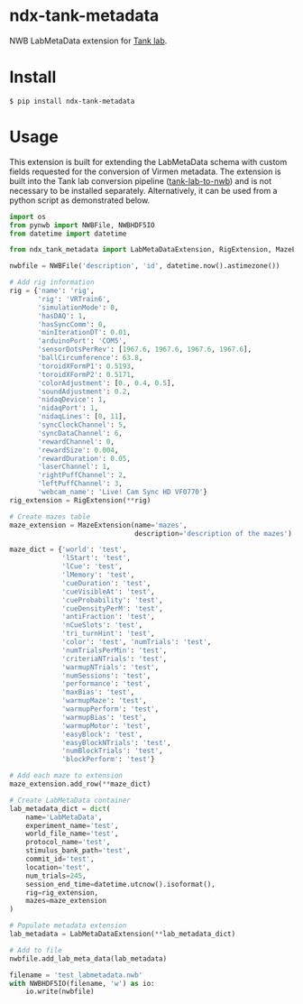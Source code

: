 # ndx-tank-metadata

NWB LabMetaData extension for [Tank lab](https://pni.princeton.edu/faculty/david-tank).

# Install

```
$ pip install ndx-tank-metadata
```

# Usage

This extension is built for extending the LabMetaData schema with custom fields requested for the
conversion of Virmen metadata. The extension is built into the Tank lab conversion
pipeline ([tank-lab-to-nwb](https://github.com/catalystneuro/tank-lab-to-nwb)) and is not necessary
to be installed separately. Alternatively, it can be used from a python script as demonstrated below.

```python
import os
from pynwb import NWBFile, NWBHDF5IO
from datetime import datetime

from ndx_tank_metadata import LabMetaDataExtension, RigExtension, MazeExtension

nwbfile = NWBFile('description', 'id', datetime.now().astimezone())

# Add rig information
rig = {'name': 'rig',
       'rig': 'VRTrain6',
       'simulationMode': 0,
       'hasDAQ': 1,
       'hasSyncComm': 0,
       'minIterationDT': 0.01,
       'arduinoPort': 'COM5',
       'sensorDotsPerRev': [1967.6, 1967.6, 1967.6, 1967.6],
       'ballCircumference': 63.8,
       'toroidXFormP1': 0.5193,
       'toroidXFormP2': 0.5171,
       'colorAdjustment': [0., 0.4, 0.5],
       'soundAdjustment': 0.2,
       'nidaqDevice': 1,
       'nidaqPort': 1,
       'nidaqLines': [0, 11],
       'syncClockChannel': 5,
       'syncDataChannel': 6,
       'rewardChannel': 0,
       'rewardSize': 0.004,
       'rewardDuration': 0.05,
       'laserChannel': 1,
       'rightPuffChannel': 2,
       'leftPuffChannel': 3,
       'webcam_name': 'Live! Cam Sync HD VF0770'}
rig_extension = RigExtension(**rig)

# Create mazes table
maze_extension = MazeExtension(name='mazes',
                               description='description of the mazes')

maze_dict = {'world': 'test',
             'lStart': 'test',
             'lCue': 'test',
             'lMemory': 'test',
             'cueDuration': 'test',
             'cueVisibleAt': 'test',
             'cueProbability': 'test',
             'cueDensityPerM': 'test',
             'antiFraction': 'test',
             'nCueSlots': 'test',
             'tri_turnHint': 'test',
             'color': 'test', 'numTrials': 'test',
             'numTrialsPerMin': 'test',
             'criteriaNTrials': 'test',
             'warmupNTrials': 'test',
             'numSessions': 'test',
             'performance': 'test',
             'maxBias': 'test',
             'warmupMaze': 'test',
             'warmupPerform': 'test',
             'warmupBias': 'test',
             'warmupMotor': 'test',
             'easyBlock': 'test',
             'easyBlockNTrials': 'test',
             'numBlockTrials': 'test',
             'blockPerform': 'test'}

# Add each maze to extension
maze_extension.add_row(**maze_dict)

# Create LabMetaData container
lab_metadata_dict = dict(
    name='LabMetaData',
    experiment_name='test',
    world_file_name='test',
    protocol_name='test',
    stimulus_bank_path='test',
    commit_id='test',
    location='test',
    num_trials=245,
    session_end_time=datetime.utcnow().isoformat(),
    rig=rig_extension,
    mazes=maze_extension
)

# Populate metadata extension 
lab_metadata = LabMetaDataExtension(**lab_metadata_dict)

# Add to file
nwbfile.add_lab_meta_data(lab_metadata)

filename = 'test_labmetadata.nwb'
with NWBHDF5IO(filename, 'w') as io:
    io.write(nwbfile)

```